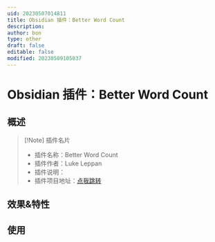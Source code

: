 ```yaml
---
uid: 20230507014811
title: Obsidian 插件：Better Word Count
description: 
author: bon
type: other
draft: false
editable: false
modified: 20230509105037
---
```


# Obsidian 插件：Better Word Count

## 概述

> [!Note] 插件名片
> - 插件名称：Better Word Count
> - 插件作者：Luke Leppan
> - 插件说明：
> - 插件项目地址：[点我跳转](https://github.com/lukeleppan/better-word-count)

## 效果&特性

## 使用